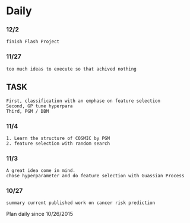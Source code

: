 # Daily


### 12/2
    finish Flash Project

### 11/27 
    too much ideas to execute so that achived nothing

## TASK
    First, classification with an emphase on feature selection
    Second, GP tune hyperpara
    Third, PGM / DBM

### 11/4
    1. Learn the structure of COSMIC by PGM
    2. feature selection with random search
### 11/3
    A great idea come in mind.
    chose hyperparameter and do feature selection with Guassian Process
    
### 10/27

    summary current published work on cancer risk prediction


Plan daily since 10/26/2015
